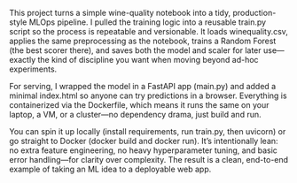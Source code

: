 This project turns a simple wine-quality notebook into a tidy, production-style MLOps pipeline. I pulled the training logic into a reusable train.py script so the process is repeatable and versionable. It loads winequality.csv, applies the same preprocessing as the notebook, trains a Random Forest (the best scorer there), and saves both the model and scaler for later use—exactly the kind of discipline you want when moving beyond ad-hoc experiments.

For serving, I wrapped the model in a FastAPI app (main.py) and added a minimal index.html so anyone can try predictions in a browser. Everything is containerized via the Dockerfile, which means it runs the same on your laptop, a VM, or a cluster—no dependency drama, just build and run.

You can spin it up locally (install requirements, run train.py, then uvicorn) or go straight to Docker (docker build and docker run). It’s intentionally lean: no extra feature engineering, no heavy hyperparameter tuning, and basic error handling—for clarity over complexity. The result is a clean, end-to-end example of taking an ML idea to a deployable web app.
